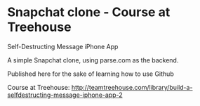 Snapchat clone - Course at Treehouse
=======================

Self-Destructing Message iPhone App 

A simple Snapchat clone, using parse.com as the backend.

Published here for the sake of learning how to use Github

Course at Treehouse:
http://teamtreehouse.com/library/build-a-selfdestructing-message-iphone-app-2


